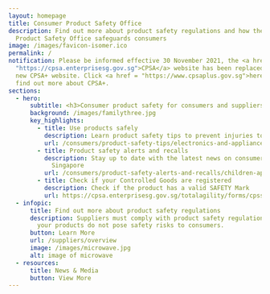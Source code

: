 ```yaml
---
layout: homepage
title: Consumer Product Safety Office
description: Find out more about product safety regulations and how the Consumer
  Product Safety Office safeguards consumers
image: /images/favicon-isomer.ico
permalink: /
notification: Please be informed effective 30 November 2021, the <a href =
  "https://cpsa.enterprisesg.gov.sg">CPSA</a> website has been replaced by our
  new CPSA+ website. Click <a href = "https://www.cpsaplus.gov.sg">here</a> to
  find out more about CPSA+.
sections:
  - hero:
      subtitle: <h3>Consumer product safety for consumers and suppliers<h3>
      background: /images/familythree.jpg
      key_highlights:
        - title: Use products safely
          description: Learn product safety tips to prevent injuries to you and your family
          url: /consumers/product-safety-tips/electronics-and-appliances
        - title: Product safety alerts and recalls
          description: Stay up to date with the latest news on consumer product safety in
            Singapore
          url: /consumers/product-safety-alerts-and-recalls/children-apparel
        - title: Check if your Controlled Goods are registered
          description: Check if the product has a valid SAFETY Mark
          url: https://cpsa.enterprisesg.gov.sg/totalagility/forms/cpssite/PUBSearchCOC.form
  - infopic:
      title: Find out more about product safety regulations
      description: Suppliers must comply with product safety regulations to ensure
        your products do not pose safety risks to consumers.
      button: Learn More
      url: /suppliers/overview
      image: /images/microwave.jpg
      alt: image of microwave
  - resources:
      title: News & Media
      button: View More
---
```

